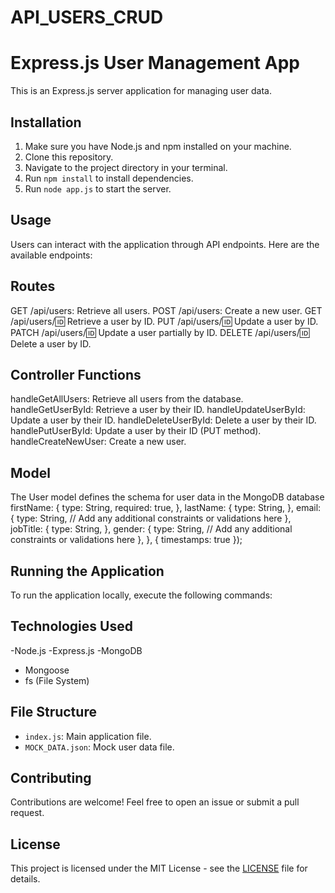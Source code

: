 # API_USERS_CRUD
# Express.js User Management App

This is an Express.js server application for managing user data.

## Installation

1. Make sure you have Node.js and npm installed on your machine.
2. Clone this repository.
3. Navigate to the project directory in your terminal.
4. Run `npm install` to install dependencies.
5. Run `node app.js` to start the server.

## Usage

Users can interact with the application through API endpoints. Here are the available endpoints:

 ## Routes
GET /api/users: Retrieve all users.
POST /api/users: Create a new user.
GET /api/users/:id: Retrieve a user by ID.
PUT /api/users/:id: Update a user by ID.
PATCH /api/users/:id: Update a user partially by ID.
DELETE /api/users/:id: Delete a user by ID.

 ## Controller Functions
handleGetAllUsers: Retrieve all users from the database.
handleGetUserById: Retrieve a user by their ID.
handleUpdateUserById: Update a user by their ID.
handleDeleteUserById: Delete a user by their ID.
handlePutUserById: Update a user by their ID (PUT method).
handleCreateNewUser: Create a new user.


 ## Model
The User model defines the schema for user data in the MongoDB database
firstName: {
    type: String,
    required: true,
  },
  lastName: {
    type: String,
  },
  email: {
    type: String,
    // Add any additional constraints or validations here
  },
  jobTitle: {
    type: String,
  },
  gender: {
    type: String,
    // Add any additional constraints or validations here
  },
}, { timestamps: true });



## Running the Application

To run the application locally, execute the following commands:


## Technologies Used

-Node.js
-Express.js
-MongoDB
 - Mongoose
- fs (File System)

## File Structure

- `index.js`: Main application file.
- `MOCK_DATA.json`: Mock user data file.

## Contributing

Contributions are welcome! Feel free to open an issue or submit a pull request.

## License

This project is licensed under the MIT License - see the [LICENSE](LICENSE) file for details.
